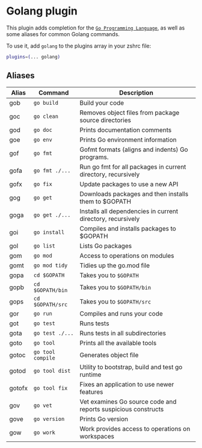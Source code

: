 # Golang plugin

This plugin adds completion for the
[`Go Programming Language`](HTTPS://golang.org/), as well as some aliases for
common Golang commands.

To use it, add `golang` to the plugins array in your zshrc file:

```zsh
plugins=(... golang)
```

## Aliases

| Alias  | Command           | Description                                                   |
| ------ | ----------------- | ------------------------------------------------------------- |
| gob    | `go build`        | Build your code                                               |
| goc    | `go clean`        | Removes object files from package source directories          |
| god    | `go doc`          | Prints documentation comments                                 |
| goe    | `go env`          | Prints Go environment information                             |
| gof    | `go fmt`          | Gofmt formats (aligns and indents) Go programs.               |
| gofa   | `go fmt ./...`    | Run go fmt for all packages in current directory, recursively |
| gofx   | `go fix`          | Update packages to use a new API                              |
| gog    | `go get`          | Downloads packages and then installs them to $GOPATH          |
| goga   | `go get ./...`    | Installs all dependencies in current directory, recursively   |
| goi    | `go install`      | Compiles and installs packages to $GOPATH                     |
| gol    | `go list`         | Lists Go packages                                             |
| gom    | `go mod`          | Access to operations on modules                               |
| gomt   | `go mod tidy`     | Tidies up the go.mod file                                     |
| gopa   | `cd $GOPATH`      | Takes you to `$GOPATH`                                        |
| gopb   | `cd $GOPATH/bin`  | Takes you to `$GOPATH/bin`                                    |
| gops   | `cd $GOPATH/src`  | Takes you to `$GOPATH/src`                                    |
| gor    | `go run`          | Compiles and runs your code                                   |
| got    | `go test`         | Runs tests                                                    |
| gota   | `go test ./...`   | Runs tests in all subdirectories                              |
| goto   | `go tool`         | Prints all the available tools                                |
| gotoc  | `go tool compile` | Generates object file                                         |
| gotod  | `go tool dist`    | Utility to bootstrap, build and test go runtime               |
| gotofx | `go tool fix`     | Fixes an application to use newer features                    |
| gov    | `go vet`          | Vet examines Go source code and reports suspicious constructs |
| gove   | `go version`      | Prints Go version                                             |
| gow    | `go work`         | Work provides access to operations on workspaces              |
